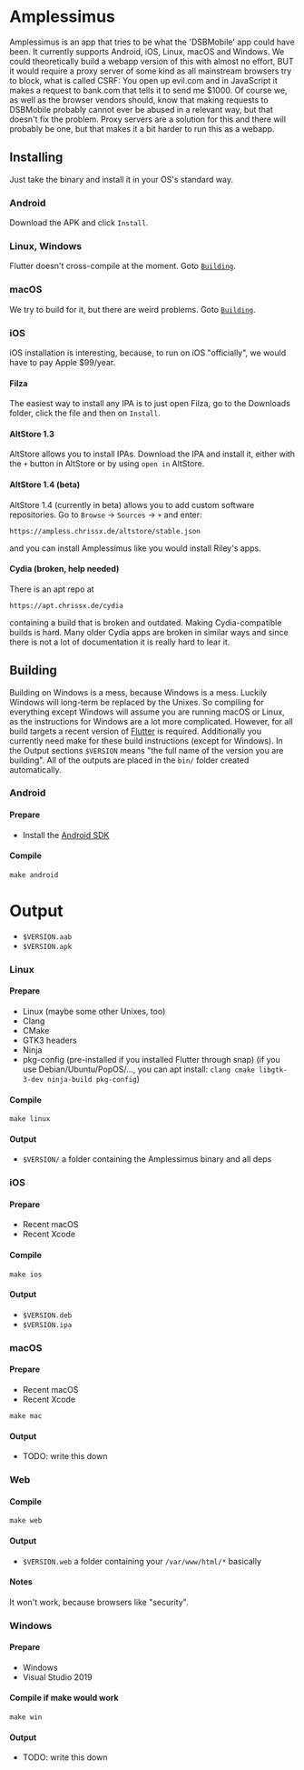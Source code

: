 # Amplessimus
Amplessimus is an app that tries to be what the 'DSBMobile' app could
have been. It currently supports Android, iOS, Linux, macOS and
Windows. We could theoretically build a webapp version of this with
almost no effort, BUT it would require a proxy server of some kind as
all mainstream browsers try to block, what is called CSRF: You open up
evil.com and in JavaScript it makes a request to bank.com that tells
it to send me $1000. Of course we, as well as the browser vendors
should, know that making requests to DSBMobile probably cannot ever
be abused in a relevant way, but that doesn't fix the problem. Proxy
servers are a solution for this and there will probably be one, but
that makes it a bit harder to run this as a webapp.

## Installing
Just take the binary and install it in your OS's standard way.
### Android
Download the APK and click `Install`.
### Linux, Windows
Flutter doesn't cross-compile at the moment. Goto [`Building`](#build).
### macOS
We try to build for it, but there are weird problems. Goto [`Building`](#build).
### iOS
iOS installation is interesting, because, to run on iOS "officially",
we would have to pay Apple $99/year.
#### Filza
The easiest way to install any IPA is to just open Filza, go to the
Downloads folder, click the file and then on `Install`.
#### AltStore 1.3
AltStore allows you to install IPAs. Download the IPA and install it,
either with the `+` button in AltStore or by using `open in` AltStore.
#### AltStore 1.4 (beta)
AltStore 1.4 (currently in beta) allows you to add custom software
repositories. Go to `Browse` → `Sources` → `+` and enter:
```
https://ampless.chrissx.de/altstore/stable.json
```
and you can install Amplessimus like you would install Riley's apps.
#### Cydia (broken, help needed)
There is an apt repo at
```
https://apt.chrissx.de/cydia
```
containing a build that is broken and outdated. Making
Cydia-compatible builds is hard. Many older Cydia apps are broken in
similar ways and since there is not a lot of documentation it is
really hard to lear it.

## <a name="build"></a> Building
Building on Windows is a mess, because Windows is a mess. Luckily
Windows will long-term be replaced by the Unixes. So compiling for
everything except Windows will assume you are running macOS or Linux,
as the instructions for Windows are a lot more complicated. However,
for all build targets a recent version of
[Flutter](https://flutter.dev/docs/get-started/install) is required.
Additionally you currently need make for these build instructions
(except for Windows). In the Output sections `$VERSION` means
"the full name of the version you are building". All of the outputs
are placed in the `bin/` folder created automatically.

### Android
#### Prepare
* Install the [Android SDK](https://developer.android.com/studio)
#### Compile
```
make android
```
# Output
* `$VERSION.aab`
* `$VERSION.apk`

### Linux
#### Prepare
* Linux (maybe some other Unixes, too)
* Clang
* CMake
* GTK3 headers
* Ninja
* pkg-config
(pre-installed if you installed Flutter through snap)
(if you use Debian/Ubuntu/PopOS/…, you can apt install:
`clang cmake libgtk-3-dev ninja-build pkg-config`)
#### Compile
```
make linux
```
#### Output
* `$VERSION/` a folder containing the Amplessimus binary and all deps

### iOS
#### Prepare
* Recent macOS
* Recent Xcode
#### Compile
```
make ios
```
#### Output
* `$VERSION.deb`
* `$VERSION.ipa`

### macOS
#### Prepare
* Recent macOS
* Recent Xcode
```
make mac
```
#### Output
* TODO: write this down

### Web
#### Compile
```
make web
```
#### Output
* `$VERSION.web` a folder containing your `/var/www/html/*` basically
#### Notes
It won't work, because browsers like "security".

### Windows
#### Prepare
* Windows
* Visual Studio 2019
#### Compile if make would work
```
make win
```
#### Output
* TODO: write this down
